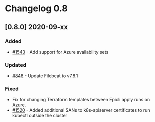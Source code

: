 # Changelog 0.8

## [0.8.0] 2020-09-xx

### Added

- [#1543](https://github.com/epiphany-platform/epiphany/issues/1543) - Add support for Azure availability sets

### Updated

- [#846](https://github.com/epiphany-platform/epiphany/issues/846) - Update Filebeat to v7.8.1

### Fixed

- Fix for changing Terraform templates between Epicli apply runs on Azure.
- [#1520](https://github.com/epiphany-platform/epiphany/issues/1520) - Added additional SANs to k8s-apiserver certificates to run kubectl outside the cluster
